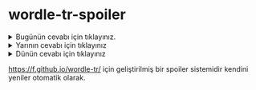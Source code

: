 # wordle-tr-spoiler

<details>
  <summary>Bugünün cevabı için tıklayınız.</summary>
  <br>
    <b> takti </b>
</details>

<details>
  <summary>Yarının cevabı için tıklayınız</summary>
  <br>
   <b> yenme </b>
</details>

<details>
  <summary>Dünün cevabı için tıklayınız </summary>
  <br>
  <b> doygu </b>
</details>

https://f.github.io/wordle-tr/ için geliştirilmiş bir spoiler sistemidir kendini yeniler otomatik olarak.


